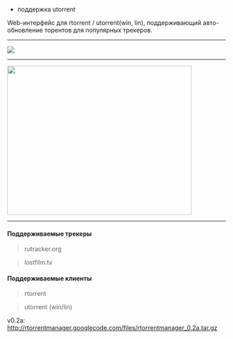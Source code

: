 + поддержка utorrent

Web-интерфейс для rtorrent / utorrent(win, lin), поддерживающий авто-обновление торентов для популярных трекеров.

---

[![](http://ipicture.ru/uploads/100725/thumbs/JV60GgT2sx.png)](http://ipicture.ru/Gallery/Viewfull/700669.html)

---

<a href='http://www.youtube.com/watch?feature=player_embedded&v=E2RHBwU1X1I' target='_blank'><img src='http://img.youtube.com/vi/E2RHBwU1X1I/0.jpg' width='425' height=344 /></a>

---

#### Поддерживаемые трекеры ####
> rutracker.org

> lostfilm.tv

#### Поддерживаемые клиенты ####
> rtorrent

> utorrent (win/lin)

v0.2a: http://rtorrentmanager.googlecode.com/files/rtorrentmanager_0.2a.tar.gz